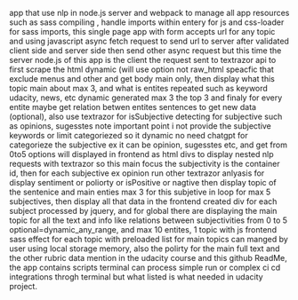 app that use nlp in node.js server and webpack to manage all app resources such as sass compiling , handle imports within entery for js and css-loader for sass imports, this single page app with form accepts url for any topic and using javascript async fetch request to send url to server after validated client side and server side then send other async request but this time the server node.js of this app is the client the request sent to textrazor api to first scrape the html dynamic (will use option not raw_html speacfic that exclude menus and other and get body main only, then display what this topic main about max 3, and what is entites repeated such as keyword udacity, news, etc dynamic generated max 3 the top 3 and finaly for every entite maybe get relation betwen entites sentences to get new data (optional), also use textrazor for isSubjective detecting for subjective such as opinions, sugesstes note important point i not provide the subjective keywords or limit categoriezed so it dynamic no need chatgpt for categorieze the subjective ex it can be opinion, sugesstes etc, and get from 0to5 options will displayed in frontend as html divs to display nested nlp requests with textrazor so this main focus the subjectivity is the container id, then for each subjective ex opinion run other textrazor anlyasis for display sentiment or poliorty or isPositive or nagtive then display topic of the sentenice and main enties max 3 for this subjetive in loop for max 5 subjectives, then display all that data in the frontend created div for each subject processed by jquery, and for global there are displaying the main topic for all the text and info like relations between subjectivities from 0 to 5 optional=dynamic_any_range,  and max 10 entites, 1 topic with js frontend sass effect for each topic with preloaded list for main topics can manged by user using local storage memory, also the polirty for the main full text and the other rubric data mention in the udacity course and this github ReadMe, the app contains scripts terminal can process simple run or complex ci cd integrations throgh terminal but what listed is what needed in udacity project.
